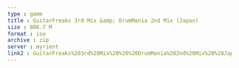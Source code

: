```yaml
---
type : game
title : GuitarFreaks 3rd Mix &amp; DrumMania 2nd Mix (Japan)
size : 806.7 M
format : iso
archive : zip
server : myrient
link2 : GuitarFreaks%203rd%20Mix%20%26%20DrumMania%202nd%20Mix%20%28Japan%29
---
```

